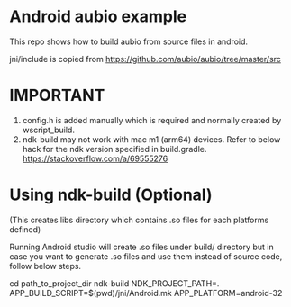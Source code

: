 
# Android aubio example
This repo shows how to build aubio from source files in android.

jni/include is copied from https://github.com/aubio/aubio/tree/master/src

# IMPORTANT
1. config.h is added manually which is required and normally created by wscript_build.
2. ndk-build may not work with mac m1 (arm64) devices. Refer to below hack for the ndk version specified in build.gradle.
   https://stackoverflow.com/a/69555276

# Using ndk-build (Optional)
(This creates libs directory which contains .so files for each platforms defined)

Running Android studio will create .so files under build/ directory but in case you want to generate .so files and use them instead of source code, follow below steps.

cd path_to_project_dir
ndk-build NDK_PROJECT_PATH=. APP_BUILD_SCRIPT=$(pwd)/jni/Android.mk  APP_PLATFORM=android-32
